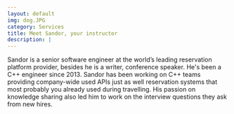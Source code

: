 ```yaml
---
layout: default
img: dog.JPG
category: Services
title: Meet Sandor, your instructor
description: |
---
```

Sandor is a senior software engineer at the world’s leading reservation platform provider, besides he is a writer, conference speaker. He's been a C++ engineer since 2013. Sandor has been working on C++ teams providing company-wide used APIs just as well reservation systems that most probably you already used during travelling. His passion on knowledge sharing also led him to work on the interview questions they ask from new hires.